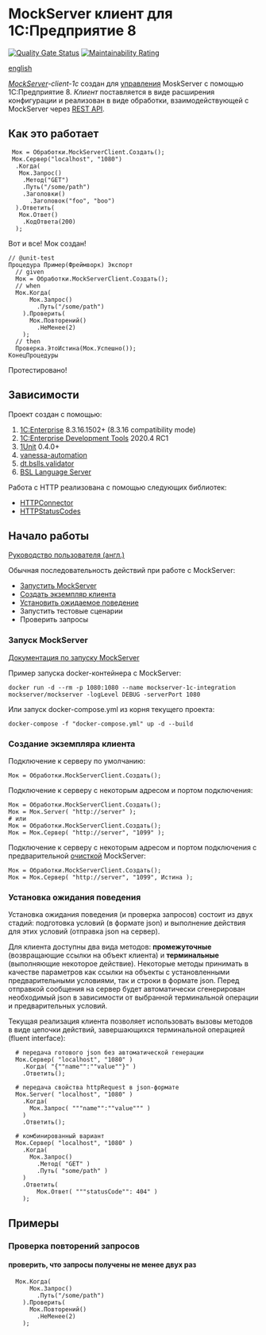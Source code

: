 # MockServer клиент для 1C:Предприятие 8

[![Quality Gate Status](https://sonar.openbsl.ru/api/project_badges/measure?project=mockserver-client-1c&metric=alert_status)](https://sonar.openbsl.ru/dashboard?id=mockserver-client-1c)
[![Maintainability Rating](https://sonar.openbsl.ru/api/project_badges/measure?project=mockserver-client-1c&metric=sqale_rating)](https://sonar.openbsl.ru/dashboard?id=mockserver-client-1c)

[english](https://github.com/astrizhachuk/mockserver-client-1c/blob/master/README.md)

*[MockServer](https://www.mock-server.com/#what-is-mockserver)-client-1c* создан для [управления](https://www.mock-server.com/mock_server/mockserver_clients.html) MoskServer с помощью 1C:Предприятие 8. *Клиент* поставляется в виде расширения конфигурации и реализован в виде обработки, взаимодействующей с MockServer через [REST API](https://app.swaggerhub.com/apis/jamesdbloom/mock-server-openapi/5.11.x).

## Как это работает

```text
 Мок = Обработки.MockServerClient.Создать();
 Мок.Сервер("localhost", "1080")
  .Когда(
   Мок.Запрос()
    .Метод("GET")
    .Путь("/some/path")
    .Заголовки()
      .Заголовок("foo", "boo")
  ).Ответить(
   Мок.Ответ()
    .КодОтвета(200)
  );
```

Вот и все! Мок создан!

```text
// @unit-test
Процедура Пример(Фреймворк) Экспорт
  // given
  Мок = Обработки.MockServerClient.Создать();
  // when
  Мок.Когда(
      Мок.Запрос()
        .Путь("/some/path")
    ).Проверить(
      Мок.Повторений()
        .НеМенее(2)
    );
  // then
  Проверка.ЭтоИстина(Мок.Успешно());
КонецПроцедуры
```

Протестировано!

## Зависимости

Проект создан с помощью:

1. [1C:Enterprise](https://1c-dn.com) 8.3.16.1502+ (8.3.16 compatibility mode)
2. [1C:Enterprise Development Tools](https://edt.1c.ru) 2020.4 RC1
3. [1Unit](https://github.com/DoublesunRUS/ru.capralow.dt.unit.launcher) 0.4.0+
4. [vanessa-automation](https://github.com/Pr-Mex/vanessa-automation)
5. [dt.bslls.validator](https://github.com/DoublesunRUS/ru.capralow.dt.bslls.validator)
6. [BSL Language Server](https://github.com/1c-syntax/bsl-language-server)

Работа с HTTP реализована с помощью следующих библиотек:

* [HTTPConnector](https://github.com/vbondarevsky/Connector)
* [HTTPStatusCodes](https://github.com/astrizhachuk/HTTPStatusCodes)

## Начало работы

[Руководство пользователя (англ.)](https://www.mock-server.com/mock_server/getting_started.html)

Обычная последовательность действий при работе с MockServer:

* [Запустить MockServer](#StartMockServer)
* [Создать экземпляр клиента](#CreateInstance)
* [Установить ожидаемое поведение](#SetupExpectations)
* Запустить тестовые сценарии
* Проверить запросы

### Запуск MockServer<a name="StartMockServer"></a>

[Документация по запуску MockServer](https://www.mock-server.com/mock_server/running_mock_server.html)

Пример запуска docker-контейнера с MockServer:

```text
docker run -d --rm -p 1080:1080 --name mockserver-1c-integration mockserver/mockserver -logLevel DEBUG -serverPort 1080
```

Или запуск docker-compose.yml из корня текущего проекта:

```text
docker-compose -f "docker-compose.yml" up -d --build
```

### Создание экземпляра клиента<a name="CreateInstance"></a>

Подключение к серверу по умолчанию:

```text
Мок = Обработки.MockServerClient.Создать();
```

Подключение к серверу с некоторым адресом и портом подключения:

```text
Мок = Обработки.MockServerClient.Создать();
Мок = Мок.Server( "http://server" );
# или
Мок = Обработки.MockServerClient.Создать();
Мок = Мок.Сервер( "http://server", "1099" );
```

Подключение к серверу с некоторым адресом и портом подключения с предварительной [очисткой](https://www.mock-server.com/mock_server/clearing_and_resetting.html) MockServer:

```text
Мок = Обработки.MockServerClient.Создать();
Мок = Мок.Сервер( "http://server", "1099", Истина );
```

### Установка ожидания поведения<a name="SetupExpectations"></a>

Установка ожидания поведения (и проверка запросов) состоит из двух стадий: подготовка условий (в формате json) и выполнение действия для этих условий (отправка json на сервер).

Для клиента доступны два вида методов: **промежуточные** (возвращающие ссылки на объект клиента) и **терминальные** (выполняющие некоторое действие). Некоторые методы принимать в качестве параметров как ссылки на объекты с установленными предварительными условиями, так и строки в формате json. Перед отправкой сообщения на сервер будет автоматически сгенерирован необходимый json в зависимости от выбранной терминальной операции и предварительных условий.

Текущая реализация клиента позволяет использовать вызовы методов в виде цепочки действий, завершающихся терминальной операцией (fluent interface):

```text
  # передача готового json без автоматической генерации
  Мок.Сервер( "localhost", "1080" )
    .Когда( "{""name"":""value""}" )
    .Ответить();

  # передача свойства httpRequest в json-формате
  Мок.Server( "localhost", "1080" )
    .Когда(
      Мок.Запрос( """name"":""value""" )
    )
    .Ответить();

  # комбинированный вариант
  Мок.Сервер( "localhost", "1080" )
    .Когда(
      Мок.Запрос()
        .Метод( "GET" )
        .Путь( "some/path" )
    )
    .Ответить(
        Мок.Ответ( """statusCode"": 404" )
    );

```

## Примеры

### Проверка повторений запросов

#### проверить, что запросы получены не менее двух раз

```text
  Мок.Когда(
      Мок.Запрос()
        .Путь("/some/path")
    ).Проверить(
      Мок.Повторений()
        .НеМенее(2)
    );
```
